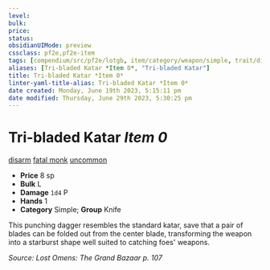 ```yaml
---
level:
bulk:
price:
status:
obsidianUIMode: preview
cssclass: pf2e,pf2e-item
tags: [compendium/src/pf2e/lotgb, item/category/weapon/simple, trait/disarm, trait/fatal-d8, trait/monk, trait/uncommon]
aliases: [Tri-bladed Katar *Item 0*, "Tri-bladed Katar"]
title: Tri-bladed Katar *Item 0*
linter-yaml-title-alias: Tri-bladed Katar *Item 0*
date created: Monday, June 19th 2023, 5:15:11 pm
date modified: Thursday, June 29th 2023, 5:30:25 pm
---
```


# Tri-bladed Katar *Item 0*

[disarm](rules/traits/disarm.md) [fatal <d8>](rules/traits/fatal.md) [monk](rules/traits/monk.md) [uncommon](rules/traits/uncommon.md)  

- **Price** 8 sp
- **Bulk** L
- **Damage** `1d4` P
- **Hands** 1
- **Category** Simple; **Group** Knife

This punching dagger resembles the standard katar, save that a pair of blades can be folded out from the center blade, transforming the weapon into a starburst shape well suited to catching foes' weapons.

*Source: Lost Omens: The Grand Bazaar p. 107*

